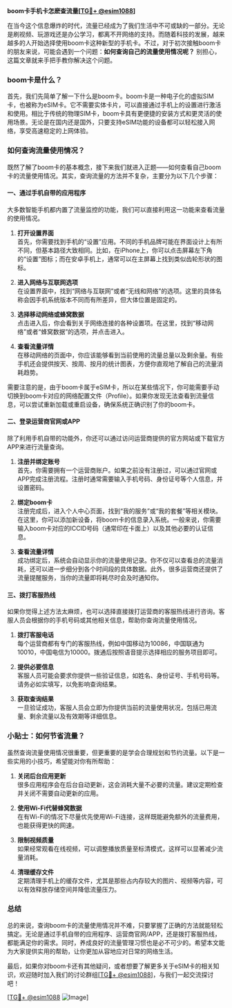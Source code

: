 **boom卡手机卡怎麽查流量[[TG💪+ @esim1088](https://t.me/s/esim1088)]**

在当今这个信息爆炸的时代，流量已经成为了我们生活中不可或缺的一部分。无论是刷视频、玩游戏还是办公学习，都离不开网络的支持。而随着科技的发展，越来越多的人开始选择使用boom卡这种新型的手机卡。不过，对于初次接触boom卡的朋友来说，可能会遇到一个问题：**如何查询自己的流量使用情况呢？** 别担心，这篇文章就来手把手教你解决这个问题。

### boom卡是什么？

首先，我们先简单了解一下什么是boom卡。boom卡是一种电子化的虚拟SIM卡，也被称为eSIM卡。它不需要实体卡片，可以直接通过手机上的设置进行激活和使用。相比于传统的物理SIM卡，boom卡具有更便捷的安装方式和更灵活的使用场景。无论是在国内还是国外，只要支持eSIM功能的设备都可以轻松接入网络，享受高速稳定的上网体验。

### 如何查询流量使用情况？

既然了解了boom卡的基本概念，接下来我们就进入正题——如何查看自己boom卡的流量使用情况。其实，查询流量的方法并不复杂，主要分为以下几个步骤：

#### 一、通过手机自带的应用程序

大多数智能手机都内置了流量监控的功能，我们可以直接利用这一功能来查看流量的使用情况。

1. **打开设置界面**  
   首先，你需要找到手机的“设置”应用。不同的手机品牌可能在界面设计上有所不同，但基本路径大致相同。比如，在iPhone上，你可以点击屏幕左下角的“设置”图标；而在安卓手机上，通常可以在主屏幕上找到类似齿轮形状的图标。

2. **进入网络与互联网选项**  
   在设置界面中，找到“网络与互联网”或者“无线和网络”的选项。这里的具体名称会因手机系统版本不同而有所差异，但大体位置是固定的。

3. **选择移动网络或蜂窝数据**  
   点击进入后，你会看到关于网络连接的各种设置项。在这里，找到“移动网络”或者“蜂窝数据”的选项，并点击进入。

4. **查看流量详情**  
   在移动网络的页面中，你应该能够看到当前使用的流量总量以及剩余量。有些手机还会提供按天、按周、按月的统计图表，方便你直观地了解自己的流量消耗趋势。

需要注意的是，由于boom卡属于eSIM卡，所以在某些情况下，你可能需要手动切换到boom卡对应的网络配置文件（Profile）。如果你发现无法查看到流量信息，可以尝试重新加载或重启设备，确保系统正确识别了你的boom卡。

#### 二、登录运营商官网或APP

除了利用手机自带的功能外，你还可以通过访问运营商提供的官方网站或下载官方APP来进行流量查询。

1. **注册并绑定账号**  
   首先，你需要拥有一个运营商账户。如果之前没有注册过，可以通过官网或APP完成注册流程。注册时通常需要输入手机号码、身份证号等个人信息，并设置密码。

2. **绑定boom卡**  
   注册完成后，进入个人中心页面，找到“我的服务”或“我的套餐”等相关模块。在这里，你可以添加新设备，将boom卡的信息录入系统。一般来说，你需要输入boom卡对应的ICCID号码（通常印在卡面上）以及其他必要的认证信息。

3. **查看流量详情**  
   成功绑定后，系统会自动显示你的流量使用记录。你不仅可以查看总的流量消耗，还可以进一步细分到各个时间段的具体数据。此外，很多运营商还提供了流量提醒服务，当你的流量即将耗尽时会及时通知你。

#### 三、拨打客服热线

如果你觉得上述方法太麻烦，也可以选择直接拨打运营商的客服热线进行咨询。客服人员会根据你的手机号码或其他相关信息，帮助你查询流量使用情况。

1. **拨打客服电话**  
   每个运营商都有专门的客服热线，例如中国移动为10086，中国联通为10010，中国电信为10000。拨通后按照语音提示选择相应的服务项目即可。

2. **提供必要信息**  
   客服人员可能会要求你提供一些验证信息，如姓名、身份证号、手机号码等。请务必如实填写，以免影响查询结果。

3. **获取查询结果**  
   一旦验证成功，客服人员会立即为你提供当前的流量使用状况，包括已用流量、剩余流量以及有效期等详细信息。

### 小贴士：如何节省流量？

虽然查询流量使用情况很重要，但更重要的是学会合理规划和节约流量。以下是一些实用的小技巧，希望能对你有所帮助：

1. **关闭后台应用更新**  
   很多应用程序会在后台自动更新，这会消耗大量不必要的流量。建议定期检查并关闭不需要自动更新的应用。

2. **使用Wi-Fi代替蜂窝数据**  
   在有Wi-Fi的情况下尽量优先使用Wi-Fi连接，这样既能避免额外的流量费用，也能获得更快的网速。

3. **限制视频质量**  
   如果经常观看在线视频，可以调整播放质量至标清模式，这样可以显著减少流量消耗。

4. **清理缓存文件**  
   定期清理手机上的缓存文件，尤其是那些占内存较大的图片、视频等内容，可以有效释放存储空间并降低流量压力。

### 总结

总的来说，查询boom卡的流量使用情况并不难，只要掌握了正确的方法就能轻松搞定。无论是通过手机自带的应用程序、运营商官网/APP，还是拨打客服热线，都能满足你的需求。同时，养成良好的流量管理习惯也是必不可少的。希望本文能为大家提供实用的帮助，让你更加从容地应对日常的网络生活。

最后，如果你对boom卡还有其他疑问，或者想要了解更多关于eSIM卡的相关知识，欢迎随时加入我们的讨论群组[[TG💪+ @esim1088](https://t.me/s/esim1088)]，与我们一起交流探讨吧！

[[TG💪+ @esim1088](https://t.me/s/esim1088) ![Image](https://i.postimg.cc/4NQfJmqS/Snipaste-2025-05-13-00-14-12.png)]